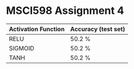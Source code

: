# MSCI598 Assignment 4

| Activation Function | Accuracy (test set) |
|---------------------|---------------------|
| RELU                | 50.2 %              |
| SIGMOID             | 50.2 %              |
| TANH                | 50.2 %              |
